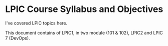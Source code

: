 # LPIC Course Syllabus and Objectives

I've covered LPIC topics here.

This document contains of LPIC1, in two module (101 & 102), LPIC2 and  LPIC 7 (DevOps).
